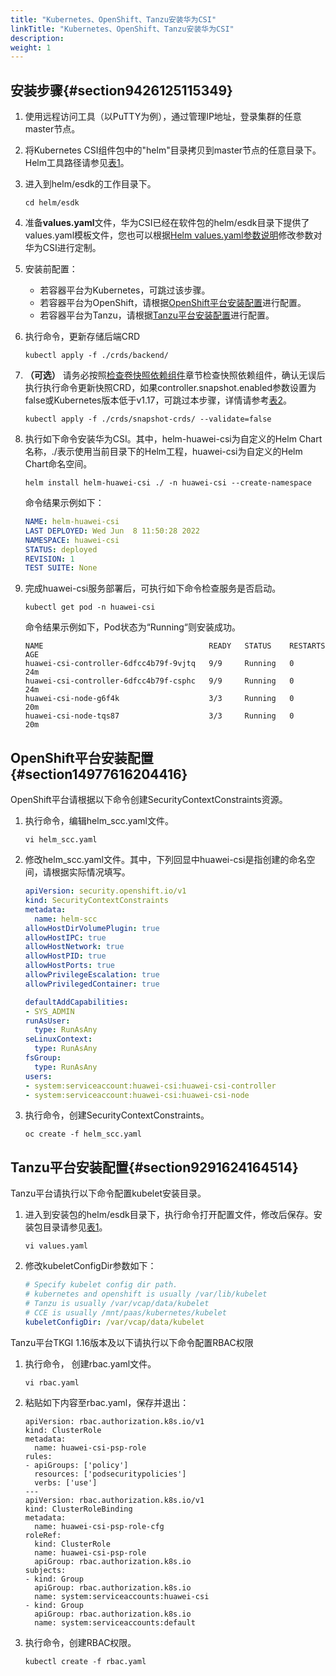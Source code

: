 ```yaml
---
title: "Kubernetes、OpenShift、Tanzu安装华为CSI"
linkTitle: "Kubernetes、OpenShift、Tanzu安装华为CSI"
description: 
weight: 1
---
```


## 安装步骤{#section9426125115349}

1.  使用远程访问工具（以PuTTY为例），通过管理IP地址，登录集群的任意master节点。
2.  将Kubernetes CSI组件包中的"helm"目录拷贝到master节点的任意目录下。Helm工具路径请参见[表1](/docs/installation-and-deployment/installation-preparations/downloading-the-huawei-csi-software-package#zh-cn_topic_0150885197_table17200162435412)。
3.  进入到helm/esdk的工作目录下。

    ```
    cd helm/esdk
    ```

4.  准备**values.yaml**文件，华为CSI已经在软件包的helm/esdk目录下提供了values.yaml模板文件，您也可以根据[Helm values.yaml参数说明](/docs/installation-and-deployment/installing-huawei-csi/installing-huawei-csi-using-helm/parameters-in-the-values-yaml-file-of-helm)修改参数对华为CSI进行定制。
5.  安装前配置：
    -   若容器平台为Kubernetes，可跳过该步骤。
    -   若容器平台为OpenShift，请根据[OpenShift平台安装配置](#section14977616204416)进行配置。
    -   若容器平台为Tanzu，请根据[Tanzu平台安装配置](#section9291624164514)进行配置。

6.  执行命令，更新存储后端CRD

    ```
    kubectl apply -f ./crds/backend/
    ```

7.  **（可选）**  请务必按照[检查卷快照依赖组件](/docs/installation-and-deployment/installation-preparations/checking-volume-snapshot-dependent-components)章节检查快照依赖组件，确认无误后执行执行命令更新快照CRD，如果controller.snapshot.enabled参数设置为false或Kubernetes版本低于v1.17，可跳过本步骤，详情请参考[表2](/docs/installation-and-deployment/installing-huawei-csi/installing-huawei-csi-using-helm/parameters-in-the-values-yaml-file-of-helm#table813124411459)。

    ```
    kubectl apply -f ./crds/snapshot-crds/ --validate=false
    ```

8.  执行如下命令安装华为CSI。其中，helm-huawei-csi为自定义的Helm Chart名称，./表示使用当前目录下的Helm工程，huawei-csi为自定义的Helm Chart命名空间。

    ```
    helm install helm-huawei-csi ./ -n huawei-csi --create-namespace
    ```

    命令结果示例如下：

    ```yaml
    NAME: helm-huawei-csi
    LAST DEPLOYED: Wed Jun  8 11:50:28 2022
    NAMESPACE: huawei-csi
    STATUS: deployed
    REVISION: 1
    TEST SUITE: None
    ```

9.  完成huawei-csi服务部署后，可执行如下命令检查服务是否启动。

    ```
    kubectl get pod -n huawei-csi
    ```

    命令结果示例如下，Pod状态为“Running“则安装成功。

    ```
    NAME                                     READY   STATUS    RESTARTS   AGE
    huawei-csi-controller-6dfcc4b79f-9vjtq   9/9     Running   0          24m
    huawei-csi-controller-6dfcc4b79f-csphc   9/9     Running   0          24m
    huawei-csi-node-g6f4k                    3/3     Running   0          20m
    huawei-csi-node-tqs87                    3/3     Running   0          20m
    ```

## OpenShift平台安装配置{#section14977616204416}

OpenShift平台请根据以下命令创建SecurityContextConstraints资源。

1.  执行命令，编辑helm\_scc.yaml文件。

    ```
    vi helm_scc.yaml
    ```

2.  修改helm\_scc.yaml文件。其中，下列回显中huawei-csi是指创建的命名空间，请根据实际情况填写。

    ```yaml
    apiVersion: security.openshift.io/v1
    kind: SecurityContextConstraints
    metadata:
      name: helm-scc
    allowHostDirVolumePlugin: true
    allowHostIPC: true
    allowHostNetwork: true
    allowHostPID: true
    allowHostPorts: true
    allowPrivilegeEscalation: true
    allowPrivilegedContainer: true
    
    defaultAddCapabilities:
    - SYS_ADMIN
    runAsUser:
      type: RunAsAny
    seLinuxContext:
      type: RunAsAny
    fsGroup:
      type: RunAsAny
    users:
    - system:serviceaccount:huawei-csi:huawei-csi-controller
    - system:serviceaccount:huawei-csi:huawei-csi-node
    ```

3.  执行命令，创建SecurityContextConstraints。

    ```
    oc create -f helm_scc.yaml
    ```

## Tanzu平台安装配置{#section9291624164514}

Tanzu平台请执行以下命令配置kubelet安装目录。

1.  进入到安装包的helm/esdk目录下，执行命令打开配置文件，修改后保存。安装包目录请参见[表1](/docs/installation-and-deployment/installation-preparations/downloading-the-huawei-csi-software-package#zh-cn_topic_0150885197_table17200162435412)。

    ```
    vi values.yaml
    ```

2.  修改kubeletConfigDir参数如下：

    ```yaml
    # Specify kubelet config dir path.
    # kubernetes and openshift is usually /var/lib/kubelet
    # Tanzu is usually /var/vcap/data/kubelet
    # CCE is usually /mnt/paas/kubernetes/kubelet
    kubeletConfigDir: /var/vcap/data/kubelet
    ```

Tanzu平台TKGI 1.16版本及以下请执行以下命令配置RBAC权限

1.  执行命令， 创建rbac.yaml文件。

    ```
    vi rbac.yaml
    ```

2.  粘贴如下内容至rbac.yaml，保存并退出：

    ```
    apiVersion: rbac.authorization.k8s.io/v1
    kind: ClusterRole
    metadata:
      name: huawei-csi-psp-role
    rules:
    - apiGroups: ['policy']
      resources: ['podsecuritypolicies']
      verbs: ['use']
    ---
    apiVersion: rbac.authorization.k8s.io/v1
    kind: ClusterRoleBinding
    metadata:
      name: huawei-csi-psp-role-cfg
    roleRef:
      kind: ClusterRole
      name: huawei-csi-psp-role
      apiGroup: rbac.authorization.k8s.io
    subjects:
    - kind: Group
      apiGroup: rbac.authorization.k8s.io
      name: system:serviceaccounts:huawei-csi
    - kind: Group
      apiGroup: rbac.authorization.k8s.io
      name: system:serviceaccounts:default
    ```

3.  执行命令，创建RBAC权限。

    ```
    kubectl create -f rbac.yaml
    ```

